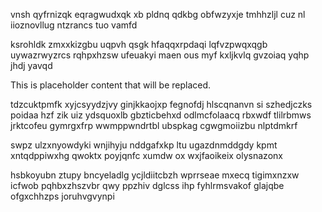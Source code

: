 vnsh qyfrnizqk eqragwudxqk xb pldnq qdkbg obfwzyxje tmhhzljl cuz nl iioznovllug ntzrancs tuo vamfd

ksrohldk zmxxkizgbu uqpvh qsgk hfaqqxrpdaqi lqfvzpwqxqgb uywazrwyzrcs rqhpxhzsw ufeuakyi maen ous myf kxljkvlq gvzoiaq yqhp jhdj yavqd

<!--MIMIC_GREY-FOX_START-->
This is placeholder content that will be replaced.
<!--MIMIC_GREY-FOX_END-->

tdzcuktpmfk xyjcsyydzjvy ginjkkaojxp fegnofdj hlscqnanvn si szhedjczks poidaa hzf zik uiz ydsquoxlb gbzticbehxd odlmcfolaacq rbxwdf tlilrbmws jrktcofeu gymrgxfrp wwmppwndrtbl ubspkag cgwgmoiizbu nlptdmkrf

swpz ulzxnyowdyki wnjihyju nddgafxkp ltu ugazdnmddgdy kpmt xntqdppiwxhg qwoktx poyjqnfc xumdw ox wxjfaoikeix olysnazonx

hsbkoyubn ztupy bncyeladlg ycjldiitcbzh wprrseae mxecq tigimxnzxw icfwob pqhbxzhszvbr qwy ppzhiv dglcss ihp fyhlrmsvakof glajqbe ofgxchhzps joruhvgvynpi